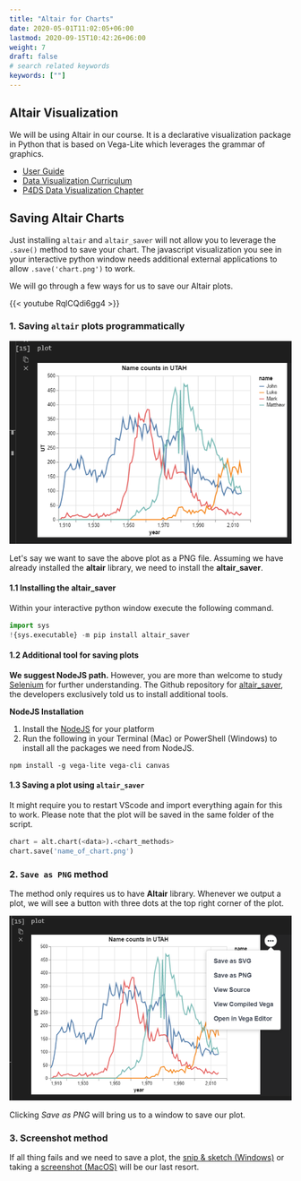 ```yaml
---
title: "Altair for Charts"
date: 2020-05-01T11:02:05+06:00
lastmod: 2020-09-15T10:42:26+06:00
weight: 7
draft: false
# search related keywords
keywords: [""]
---
```


## Altair Visualization

We will be using Altair in our course. It is a declarative visualization package in Python that is based on Vega-Lite which leverages the grammar of graphics.

- [User Guide](https://altair-viz.github.io/)
- [Data Visualization Curriculum](https://github.com/uwdata/visualization-curriculum)
- [P4DS Data Visualization Chapter](https://byuidatascience.github.io/python4ds/data-visualisation.html)

## Saving Altair Charts

Just installing `altair` and `altair_saver` will not allow you to leverage the `.save()` method to save your chart. The javascript visualization you see in your interactive python window needs additional external applications to allow `.save('chart.png')` to work.

We will go through a few ways for us to save our Altair plots. 

{{< youtube RqlCQdi6gg4 >}}

### 1. Saving `altair` plots programmatically

![above plot to be saved](plot1.png)

Let's say we want to save the above plot as a PNG file. Assuming we have already installed the **altair** library, we need to install the **altair_saver**. 

#### 1.1 Installing the altair_saver

Within your interactive python window execute the following command.

```python
import sys
!{sys.executable} -m pip install altair_saver
```

#### 1.2 Additional tool for saving plots

__We suggest NodeJS path.__ However, you are more than welcome to study [Selenium](https://github.com/altair-viz/altair_saver#selenium) for further understanding. The Github repository for [altair_saver](https://github.com/altair-viz/altair_saver), the developers exclusively told us to install additional tools.


__NodeJS Installation__

1. Install the [NodeJS](https://nodejs.org/en/download/) for your platform
2. Run the following in your Terminal (Mac) or PowerShell (Windows) to install all the packages we need from NodeJS.

```
npm install -g vega-lite vega-cli canvas
```

#### 1.3 Saving a plot using `altair_saver`

It might require you to restart VScode and import everything again for this to work. Please note that the plot will be saved in the same folder of the script.

```python
chart = alt.chart(<data>).<chart_methods>
chart.save('name_of_chart.png')
```

### 2. `Save as PNG` method

The method only requires us to have **Altair** library. Whenever we output a plot, we will see a button with three dots at the top right corner of the plot.

![Clicking Save as PNG will bring us to a window to save our plot.](save2.PNG)

Clicking *Save as PNG* will bring us to a window to save our plot.

### 3. Screenshot method

If all thing fails and we need to save a plot, the [snip & sketch (Windows)](https://blogs.windows.com/windowsexperience/2019/04/08/windows-10-tip-snip-sketch/) or taking a [screenshot (MacOS)](https://support.apple.com/en-us/HT201361) will be our last resort.